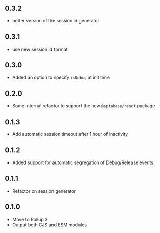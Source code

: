 ## 0.3.2

- better version of the session id generator

## 0.3.1

- use new session id format

## 0.3.0

- Added an option to specify `isDebug` at init time

## 0.2.0

- Some internal refactor to support the new `@aptabase/react` package

## 0.1.3

- Add automatic session timeout after 1 hour of inactivity

## 0.1.2

- Added support for automatic segregation of Debug/Release events

## 0.1.1

- Refactor on session generator

## 0.1.0

- Move to Rollup 3
- Output both CJS and ESM modules
